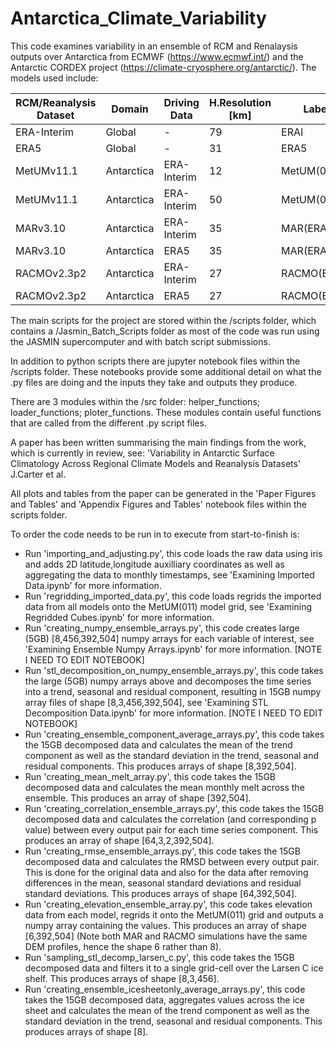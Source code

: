 # Antarctica_Climate_Variability

This code examines variability in an ensemble of RCM and Renalaysis outputs over Antarctica from ECMWF (https://www.ecmwf.int/) and the Antarctic CORDEX project (https://climate-cryosphere.org/antarctic/). The models used include:

| **RCM/Reanalysis Dataset** | **Domain** | **Driving Data** | **H.Resolution [km]** | **Label**   |
|----------------------------|------------|------------------|-----------------------|-------------|
| ERA-Interim                | Global     | -                | 79                    | ERAI        |
| ERA5                       | Global     | -                | 31                    | ERA5        |
| MetUMv11.1                 | Antarctica | ERA-Interim      | 12                    | MetUM(011)  |
| MetUMv11.1                 | Antarctica | ERA-Interim      | 50                    | MetUM(044)  |
| MARv3.10                   | Antarctica | ERA-Interim      | 35                    | MAR(ERAI)   |
| MARv3.10                   | Antarctica | ERA5             | 35                    | MAR(ERA5)   |
| RACMOv2.3p2                | Antarctica | ERA-Interim      | 27                    | RACMO(ERAI) |
| RACMOv2.3p2                | Antarctica | ERA5             | 27                    | RACMO(ERA5) |

The main scripts for the project are stored within the /scripts folder, which contains a /Jasmin_Batch_Scripts folder as most of the code was run using the JASMIN supercomputer and with batch script submissions. 

In addition to python scripts there are jupyter notebook files within the /scripts folder. These notebooks provide some additional detail on what the .py files are doing and the inputs they take and outputs they produce. 

There are 3 modules within the /src folder: helper_functions; loader_functions; ploter_functions. These modules contain useful functions that are called from the different .py script files. 

A paper has been written summarising the main findings from the work, which is currently in review, see: 'Variability in Antarctic Surface Climatology Across Regional Climate Models and Reanalysis Datasets' J.Carter et al.

All plots and tables from the paper can be generated in the 'Paper Figures and Tables' and 'Appendix Figures and Tables' notebook files within the scripts folder.

To order the code needs to be run in to execute from start-to-finish is:

- Run 'importing_and_adjusting.py', this code loads the raw data using iris and adds 2D latitude,longitude auxilliary coordinates as well as aggregating the data to monthly timestamps, see 'Examining Imported Data.ipynb' for more information.
- Run 'regridding_imported_data.py', this code loads regrids the imported data from all models onto the MetUM(011) model grid, see 'Examining Regridded Cubes.ipynb' for more information.
- Run 'creating_numpy_ensemble_arrays.py', this code creates large (5GB) [8,456,392,504] numpy arrays for each variable of interest, see 'Examining Ensemble Numpy Arrays.ipynb' for more information. [NOTE I NEED TO EDIT NOTEBOOK]
- Run 'stl_decomposition_on_numpy_ensemble_arrays.py', this code takes the large (5GB) numpy arrays above and decomposes the time series into a trend, seasonal and residual component, resulting in 15GB numpy array files of shape [8,3,456,392,504], see 'Examining STL Decomposition Data.ipynb' for more information. [NOTE I NEED TO EDIT NOTEBOOK]
- Run 'creating_ensemble_component_average_arrays.py', this code takes the 15GB decomposed data and calculates the mean of the trend component as well as the standard deviation in the trend, seasonal and residual components. This produces arrays of shape [8,392,504].
- Run 'creating_mean_melt_array.py', this code takes the 15GB decomposed data and calculates the mean monthly melt across the ensemble. This produces an array of shape [392,504].
- Run 'creating_correlation_ensemble_arrays.py', this code takes the 15GB decomposed data and calculates the correlation (and corresponding p value) between every output pair for each time series component. This produces an array of shape [64,3,2,392,504].
- Run 'creating_rmse_ensemble_arrays.py', this code takes the 15GB decomposed data and calculates the RMSD between every output pair. This is done for the original data and also for the data after removing differences in the mean, seasonal standard deviations and residual standard deviations. This produces arrays of shape [64,392,504].
- Run 'creating_elevation_ensemble_array.py', this code takes elevation data from each model, regrids it onto the MetUM(011) grid and outputs a numpy array containing the values. This produces an array of shape [6,392,504] (Note both MAR and RACMO simulations have the same DEM profiles, hence the shape 6 rather than 8).
- Run 'sampling_stl_decomp_larsen_c.py', this code takes the 15GB decomposed data and filters it to a single grid-cell over the Larsen C ice shelf. This produces arrays of shape [8,3,456].
- Run 'creating_ensemble_icesheetonly_average_arrays.py', this code takes the 15GB decomposed data, aggregates values across the ice sheet and calculates the mean of the trend component as well as the standard deviation in the trend, seasonal and residual components. This produces arrays of shape [8].

